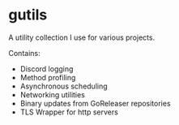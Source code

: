 # gutils
A utility collection I use for various projects.

Contains:
 - Discord logging
 - Method profiling
 - Asynchronous scheduling
 - Networking utilities
 - Binary updates from GoReleaser repositories
 - TLS Wrapper for http servers
